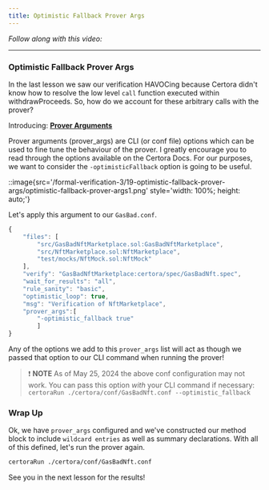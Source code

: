 ```yaml
---
title: Optimistic Fallback Prover Args
---
```


_Follow along with this video:_

---

### Optimistic Fallback Prover Args

In the last lesson we saw our verification HAVOCing because Certora didn't know how to resolve the low level `call` function executed within withdrawProceeds. So, how do we account for these arbitrary calls with the prover?

Introducing: [**Prover Arguments**](https://docs.certora.com/en/latest/docs/prover/cli/options.html#prover-args)

Prover arguments (prover_args) are CLI (or conf file) options which can be used to fine tune the behaviour of the prover. I greatly encourage you to read through the options available on the Certora Docs. For our purposes, we want to consider the `-optimisticFallback` option is going to be useful.

::image{src='/formal-verification-3/19-optimistic-fallback-prover-args/optimistic-fallback-prover-args1.png' style='width: 100%; height: auto;'}

Let's apply this argument to our `GasBad.conf`.

```js
{
    "files": [
        "src/GasBadNftMarketplace.sol:GasBadNftMarketplace",
        "src/NftMarketplace.sol:NftMarketplace",
        "test/mocks/NftMock.sol:NftMock"
    ],
    "verify": "GasBadNftMarketplace:certora/spec/GasBadNft.spec",
    "wait_for_results": "all",
    "rule_sanity": "basic",
    "optimistic_loop": true,
    "msg": "Verification of NftMarketplace",
    "prover_args":[
        "-optimistic_fallback true"
        ]
}
```

Any of the options we add to this `prover_args` list will act as though we passed that option to our CLI command when running the prover!

> ❗ **NOTE**
> As of May 25, 2024 the above conf configuration may not work. You can pass this option _with_ your CLI command if necessary: `certoraRun ./certora/conf/GasBadNft.conf --optimistic_fallback`

### Wrap Up

Ok, we have `prover_args` configured and we've constructed our method block to include `wildcard entries` as well as summary declarations. With all of this defined, let's run the prover again.

```bash
certoraRun ./certora/conf/GasBadNft.conf
```

See you in the next lesson for the results!
